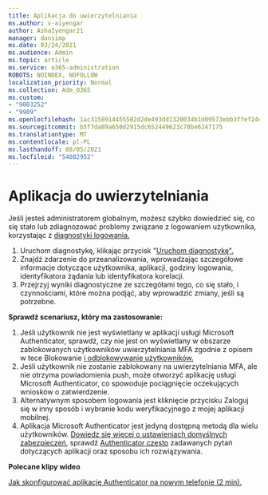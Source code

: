```yaml
---
title: Aplikacja do uwierzytelniania
ms.author: v-aiyengar
author: AshaIyengar21
manager: dansimp
ms.date: 03/24/2021
ms.audience: Admin
ms.topic: article
ms.service: o365-administration
ROBOTS: NOINDEX, NOFOLLOW
localization_priority: Normal
ms.collection: Adm_O365
ms.custom:
- "9003252"
- "9909"
ms.openlocfilehash: 1ac3158914455502d2de493dd1320034b1d09573ebb3ffef24c23eb1e816cad0
ms.sourcegitcommit: b5f7da89a650d2915dc652449623c78be6247175
ms.translationtype: MT
ms.contentlocale: pl-PL
ms.lasthandoff: 08/05/2021
ms.locfileid: "54082952"
---
```

# <a name="authentication-app"></a>Aplikacja do uwierzytelniania

Jeśli jesteś administratorem globalnym, możesz szybko dowiedzieć się, co się stało lub zdiagnozować problemy związane z logowaniem użytkownika, korzystając z [diagnostyki logowania.](https://ms.portal.azure.com/microsoft.onmicrosoft.com?loginHint=shhada@microsoft.com#blade/Microsoft_AAD_IAM/ActiveDirectoryMenuBlade/diagnose/symptomId/ms_aad_dxp_signin_caDiagnoseAndSolveSummarySymptom)

1. Uruchom diagnostykę, klikając przycisk "[Uruchom diagnostykę".](https://portal.azure.com/#blade/Microsoft_AAD_IAM/ActiveDirectoryMenuBlade/diagnose/symptomId/ms_aad_dxp_signin_caDiagnoseAndSolveSummarySymptom) 
1. Znajdź zdarzenie do przeanalizowania, wprowadzając szczegółowe informacje dotyczące użytkownika, aplikacji, godziny logowania, identyfikatora żądania lub identyfikatora korelacji.
1. Przejrzyj wyniki diagnostyczne ze szczegółami tego, co się stało, i czynnościami, które można podjąć, aby wprowadzić zmiany, jeśli są potrzebne.

**Sprawdź scenariusz, który ma zastosowanie:**

1. Jeśli użytkownik nie jest wyświetlany w aplikacji usługi Microsoft Authenticator, sprawdź, czy nie jest on wyświetlany w obszarze zablokowanych użytkowników uwierzytelniania MFA zgodnie z opisem w tece Blokowanie [i odblokowywanie użytkowników.](https://portal.azure.com/#blade/Microsoft_AAD_IAM/ActiveDirectoryMenuBlade/diagnose/symptomId/ms_aad_dxp_signin_caDiagnoseAndSolveSummarySymptom)
1. Jeśli użytkownik nie zostanie zablokowany na uwierzytelniania MFA, ale nie otrzyma powiadomienia push, może otworzyć aplikację usługi Microsoft Authenticator, co spowoduje pociągnięcie oczekujących wniosków o zatwierdzenie.
1. Alternatywnym sposobem logowania jest kliknięcie przycisku Zaloguj się w inny sposób i wybranie kodu weryfikacyjnego z mojej aplikacji mobilnej.
1. Aplikacja Microsoft Authenticator jest jedyną dostępną metodą dla wielu użytkowników. [Dowiedz się więcej o ustawieniach domyślnych zabezpieczeń](https://docs.microsoft.com/azure/active-directory/fundamentals/concept-fundamentals-security-defaults), sprawdź [Authenticator często](https://docs.microsoft.com/azure/active-directory/user-help/user-help-auth-app-faq) zadawanych pytań dotyczących aplikacji oraz sposobu ich rozwiązywania.
 
**Polecane klipy wideo**

[Jak skonfigurować aplikację Authenticator na nowym telefonie (2 min).](https://go.microsoft.com/fwlink/?linkid=2158163&clcid=0x409)
